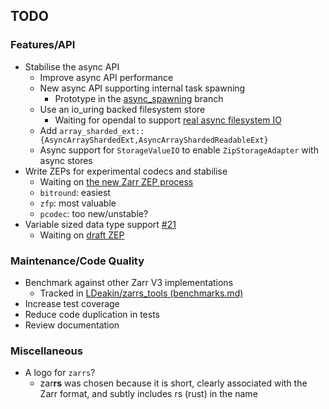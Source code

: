 ## TODO

### Features/API
- Stabilise the async API
    - Improve async API performance
    - New async API supporting internal task spawning
        - Prototype in the [async_spawning](https://github.com/LDeakin/zarrs_tools/tree/async_spawning) branch
    - Use an io_uring backed filesystem store
        - Waiting for opendal to support [real async filesystem IO](https://github.com/apache/opendal/issues/4520)
    - Add `array_sharded_ext::{AsyncArrayShardedExt,AsyncArrayShardedReadableExt}`
    - Async support for `StorageValueIO` to enable `ZipStorageAdapter` with async stores
- Write ZEPs for experimental codecs and stabilise
  - Waiting on [the new Zarr ZEP process](https://github.com/zarr-developers/zeps/pull/59)
  - `bitround`: easiest
  - `zfp`: most valuable
  - `pcodec`: too new/unstable?
- Variable sized data type support [#21](https://github.com/LDeakin/zarrs/issues/21)
  - Waiting on [draft ZEP](https://github.com/zarr-developers/zeps/pull/47)

### Maintenance/Code Quality
- Benchmark against other Zarr V3 implementations
  - Tracked in [LDeakin/zarrs_tools (benchmarks.md)](https://github.com/LDeakin/zarrs_tools/blob/main/docs/benchmarks.md)
- Increase test coverage
- Reduce code duplication in tests
- Review documentation

### Miscellaneous
- A logo for `zarrs`?
  - zar**rs** was chosen because it is short, clearly associated with the Zarr format, and subtly includes rs (rust) in the name
